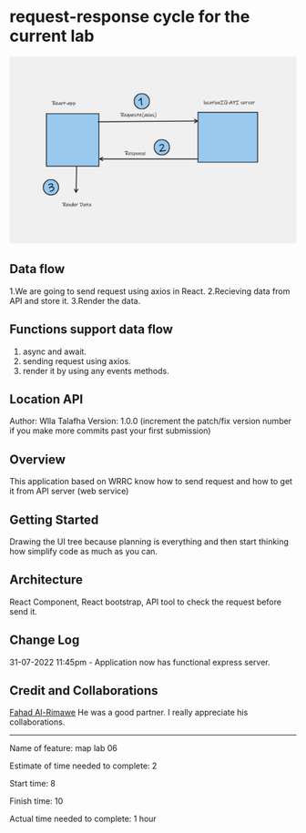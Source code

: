 # request-response cycle for the current lab

![whiteBoard](./public/assests/Whiteboard.png)

## Data flow 
1.We are going to send request using axios in React.
2.Recieving data from API and store it.
3.Render the data.

## Functions support data flow 
1. async and await.
2. sending request using axios.
3. render it by using any events methods.

## Location API
Author: Wlla Talafha Version: 1.0.0 (increment the patch/fix version number if you make more commits past your first submission)

## Overview
This application based on WRRC know how to send request and how to get it from API server (web service)

## Getting Started
Drawing the UI tree because planning is everything and then start thinking how simplify code as much as you can.

## Architecture
React Component, React bootstrap, API tool to check the request before send it.

## Change Log
31-07-2022 11:45pm - Application now has functional express server.

## Credit and Collaborations
[Fahad Al-Rimawe](https://github.com/fha96)
He was a good partner.
I really appreciate his collaborations.

---------------------------------------------

Name of feature: map lab 06

Estimate of time needed to complete: 2

Start time: 8

Finish time: 10

Actual time needed to complete: 1 hour
